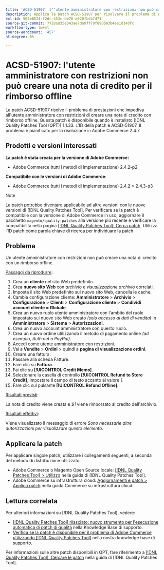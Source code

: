 ```yaml
---
title: 'ACSD-51907: l''utente amministratore con restrizioni non può creare una nota di credito per il rimborso offline'
description: Applica la patch ACSD-51907 per risolvere il problema di Adobe Commerce, per cui l’utente amministratore con restrizioni non può creare una nota di credito con rimborso offline.
exl-id: 564e8524-f2dc-453c-be78-a920fbd47d71
source-git-commit: 7718a835e343ae7da9ff79f690503b4ee1d140fc
workflow-type: tm+mt
source-wordcount: '457'
ht-degree: 0%

---
```


# ACSD-51907: l&#39;utente amministratore con restrizioni non può creare una nota di credito per il rimborso offline

La patch ACSD-51907 risolve il problema di prestazioni che impediva all&#39;utente amministratore con restrizioni di creare una nota di credito con rimborso offline. Questa patch è disponibile quando è installato [!DNL Quality Patches Tool (QPT)] 1.1.33. L’ID della patch è ACSD-51907. Il problema è pianificato per la risoluzione in Adobe Commerce 2.4.7.

## Prodotti e versioni interessati

**La patch è stata creata per la versione di Adobe Commerce:**

* Adobe Commerce (tutti i metodi di implementazione) 2.4.2-p2

**Compatibile con le versioni di Adobe Commerce:**

* Adobe Commerce (tutti i metodi di implementazione) 2.4.2 &lt; 2.4.3-p3

>[!NOTE]
>
>La patch potrebbe diventare applicabile ad altre versioni con le nuove versioni di [!DNL Quality Patches Tool]. Per verificare se la patch è compatibile con la versione di Adobe Commerce in uso, aggiornare il pacchetto `magento/quality-patches` alla versione più recente e verificare la compatibilità nella pagina [[!DNL Quality Patches Tool]: Cerca patch](https://experienceleague.adobe.com/tools/commerce-quality-patches/index.html?lang=it). Utilizza l’ID patch come parola chiave di ricerca per individuare la patch.

## Problema

Un utente amministratore con restrizioni non può creare una nota di credito con un rimborso offline.

<u>Passaggi da riprodurre</u>:

1. Crea un **cliente** nel sito Web predefinito.
1. Crea **nuovo sito Web** con *archivio* e *visualizzazione archivio* correlati.
1. Imposta il sito Web predefinito sul nuovo sito Web, cancella le cache.
1. Cambia configurazione cliente: **Amministratore** > **Archivio** > **Configurazione** > **Clienti** > **Configurazione cliente** > **Condividi account cliente = Globale**.
1. Crea un nuovo ruolo utente amministratore con l&#39;ambito del ruolo impostato sul nuovo sito Web creato *(solo accesso ai dati di vendita)* in **Amministratore** > **Sistema** > **Autorizzazioni**.
1. Crea un nuovo account amministratore con questo ruolo.
1. Crea un nuovo ordine utilizzando il metodo di pagamento online *(ad esempio, Auth.net o PayPal)*.
1. Accedi come utente amministratore con restrizioni.
1. Vai a **Vendite** > **Ordini** > quindi a **pagina di visualizzazione ordini**.
1. Creare una fattura.
1. Passare alla scheda Fatture.
1. Fare clic su **Fattura**.
1. Fai clic su **[!UICONTROL Credit Memo]**.
1. Selezionare la casella di controllo **[!UICONTROL Refund to Store Credit]**, impostare il campo di testo accanto al valore *1*.
1. Fare clic sul pulsante **[!UICONTROL Refund Offline]**.

<u>Risultati previsti</u>:

La nota di credito viene creata e *$1* viene rimborsato al credito dell&#39;archivio.

<u>Risultati effettivi</u>:

Viene visualizzato il messaggio di errore *Sono necessarie altre autorizzazioni per visualizzare questo elemento*.

## Applicare la patch

Per applicare singole patch, utilizzare i collegamenti seguenti, a seconda del metodo di distribuzione utilizzato:

* Adobe Commerce o Magento Open Source locale: [[!DNL Quality Patches Tool] > Utilizzo](https://experienceleague.adobe.com/docs/commerce-operations/tools/quality-patches-tool/usage.html?lang=it) nella guida di [!DNL Quality Patches Tool].
* Adobe Commerce su infrastruttura cloud: [Aggiornamenti e patch > Applica patch](https://experienceleague.adobe.com/docs/commerce-cloud-service/user-guide/develop/upgrade/apply-patches.html?lang=it) nella guida Commerce su infrastruttura cloud.

## Lettura correlata

Per ulteriori informazioni su [!DNL Quality Patches Tool], vedere:

* [[!DNL Quality Patches Tool] rilasciato: nuovo strumento per l&#39;esecuzione automatica di patch di qualità](/help/announcements/adobe-commerce-announcements/magento-quality-patches-released-new-tool-to-self-serve-quality-patches.md) nella Knowledge Base di supporto.
* [Verifica se la patch è disponibile per il problema di Adobe Commerce utilizzando  [!DNL Quality Patches Tool]](/help/support-tools/patches-available-in-qpt-tool/check-patch-for-magento-issue-with-magento-quality-patches.md) nella nostra knowledge base di supporto.

Per informazioni sulle altre patch disponibili in QPT, fare riferimento a [[!DNL Quality Patches Tool]: Cercare le patch](https://experienceleague.adobe.com/tools/commerce-quality-patches/index.html?lang=it) nella guida di [!DNL Quality Patches Tool].

